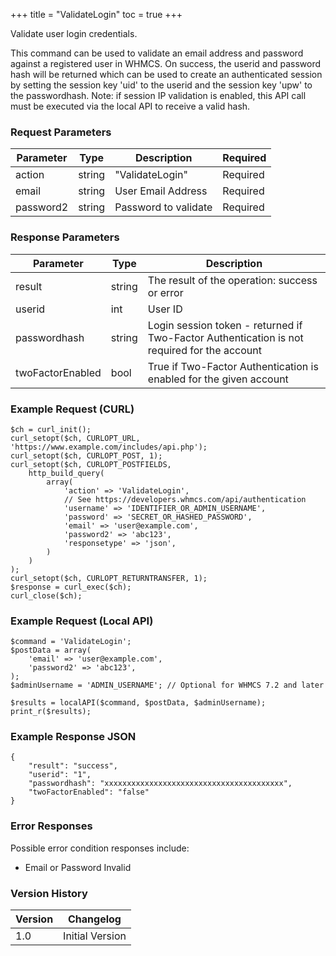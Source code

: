 +++
title = "ValidateLogin"
toc = true
+++

Validate user login credentials.

This command can be used to validate an email address and password against
a registered user in WHMCS. On success, the userid and password hash will
be returned which can be used to create an authenticated session by setting
the session key 'uid' to the userid and the session key 'upw' to the
passwordhash. Note: if session IP validation is enabled, this API call
must be executed via the local API to receive a valid hash.

### Request Parameters

| Parameter | Type | Description | Required |
| --------- | ---- | ----------- | -------- |
| action | string | "ValidateLogin" | Required |
| email | string | User Email Address | Required |
| password2 | string | Password to validate | Required |

### Response Parameters

| Parameter | Type | Description |
| --------- | ---- | ----------- |
| result | string | The result of the operation: success or error |
| userid | int | User ID |
| passwordhash | string | Login session token - returned if Two-Factor Authentication is not required for the account |
| twoFactorEnabled | bool | True if Two-Factor Authentication is enabled for the given account |


### Example Request (CURL)

```
$ch = curl_init();
curl_setopt($ch, CURLOPT_URL, 'https://www.example.com/includes/api.php');
curl_setopt($ch, CURLOPT_POST, 1);
curl_setopt($ch, CURLOPT_POSTFIELDS,
    http_build_query(
        array(
            'action' => 'ValidateLogin',
            // See https://developers.whmcs.com/api/authentication
            'username' => 'IDENTIFIER_OR_ADMIN_USERNAME',
            'password' => 'SECRET_OR_HASHED_PASSWORD',
            'email' => 'user@example.com',
            'password2' => 'abc123',
            'responsetype' => 'json',
        )
    )
);
curl_setopt($ch, CURLOPT_RETURNTRANSFER, 1);
$response = curl_exec($ch);
curl_close($ch);
```


### Example Request (Local API)

```
$command = 'ValidateLogin';
$postData = array(
    'email' => 'user@example.com',
    'password2' => 'abc123',
);
$adminUsername = 'ADMIN_USERNAME'; // Optional for WHMCS 7.2 and later

$results = localAPI($command, $postData, $adminUsername);
print_r($results);
```


### Example Response JSON

```
{
    "result": "success",
    "userid": "1",
    "passwordhash": "xxxxxxxxxxxxxxxxxxxxxxxxxxxxxxxxxxxxxxxx",
    "twoFactorEnabled": "false"
}
```


### Error Responses

Possible error condition responses include:

* Email or Password Invalid


### Version History

| Version | Changelog |
| ------- | --------- |
| 1.0 | Initial Version |
